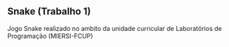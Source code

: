 ## Snake (Trabalho 1)

Jogo Snake realizado no ambito da unidade curricular de Laboratórios de Programação (MIERSI-FCUP)